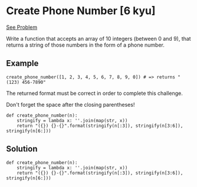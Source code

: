 # Create Phone Number [6 kyu]

[See Problem](https://www.codewars.com/kata/525f50e3b73515a6db000b83)

Write a function that accepts an array of 10 integers (between 0 and 9), that returns a string of those numbers in the form of a phone number.

## Example
```
create_phone_number([1, 2, 3, 4, 5, 6, 7, 8, 9, 0]) # => returns "(123) 456-7890"
```
The returned format must be correct in order to complete this challenge.

Don't forget the space after the closing parentheses!

```
def create_phone_number(n):
    stringify = lambda x: ''.join(map(str, x))
    return "({}) {}-{}".format(stringify(n[:3]), stringify(n[3:6]), stringify(n[6:]))
```

## Solution

```
def create_phone_number(n):
    stringify = lambda x: ''.join(map(str, x))
    return "({}) {}-{}".format(stringify(n[:3]), stringify(n[3:6]), stringify(n[6:]))
```
